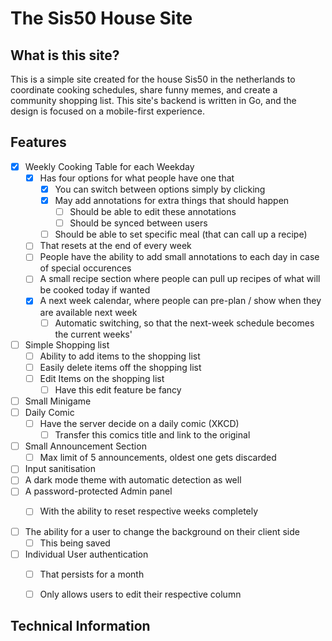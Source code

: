 # The Sis50 House Site

## What is this site?

This is a simple site created for the house Sis50 in the netherlands to coordinate cooking schedules, share funny memes, and create a community shopping list. This site's backend is written in Go, and the design is focused on a mobile-first experience.

## Features

- [x] Weekly Cooking Table for each Weekday
    - [x] Has four options for what people have one that 
        - [x] You can switch between options simply by clicking
        - [x] May add annotations for extra things that should happen
            - [ ] Should be able to edit these annotations
            - [ ] Should be synced between users
        - [ ] Should be able to set specific meal (that can call up a recipe)
    - [ ] That resets at the end of every week
    - [ ] People have the ability to add small annotations to each day in case of special occurences
    - [ ] A small recipe section where people can pull up recipes of what will be cooked today if wanted
    - [x] A next week calendar, where people can pre-plan / show when they are available next week
        - [ ] Automatic switching, so that the next-week schedule becomes the current weeks'
- [ ] Simple Shopping list 
    - [ ] Ability to add items to the shopping list
    - [ ] Easily delete items off the shopping list
    - [ ] Edit Items on the shopping list 
        - [ ] Have this edit feature be fancy
- [ ] Small Minigame
- [ ] Daily Comic
    - [ ] Have the server decide on a daily comic (XKCD)
        - [ ] Transfer this comics title and link to the original
- [ ] Small Announcement Section
    - [ ] Max limit of 5 announcements, oldest one gets discarded

- [ ] Input sanitisation
- [ ] A dark mode theme with automatic detection as well
- [ ] A password-protected Admin panel
    - [ ] With the ability to reset respective weeks completely


- [ ] The ability for a user to change the background on their client side
    - [ ] This being saved

- [ ] Individual User authentication
    - [ ] That persists for a month
    - [ ] Only allows users to edit their respective column


## Technical Information
